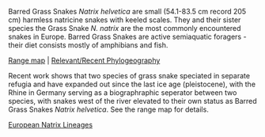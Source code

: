 Barred Grass Snakes *Natrix helvetica* are small (54.1-83.5 cm record 205 cm) harmless natricine snakes with keeled scales. They and their sister species the Grass Snake *N. natrix* are the most commonly encountered snakes in Europe. Barred Grass Snakes are active semiaquatic foragers - their diet consists mostly of amphibians and fish. 
 
[Range map](https://media.springernature.com/full/springer-static/image/art%3A10.1038%2Fs41598-018-20218-2/MediaObjects/41598_2018_20218_Fig1_HTML.jpg) | [Relevant/Recent Phylogeography](https://www.nature.com/articles/s41598-018-20218-2.pdf)

Recent work shows that two species of grass snake speciated in separate refugia and have expanded out since the last ice age (pleistocene), with the Rhine in Germany serving as a biographraphic seperator between two species, with snakes west of the river elevated to their own status as Barred Grass Snakes *Natrix helvetica*. See the range map for details.

[European Natrix Lineages](https://static-content.springer.com/esm/art%3A10.1038%2Fs41598-018-20218-2/MediaObjects/41598_2018_20218_MOESM1_ESM.pdf)